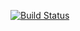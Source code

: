 [![Build Status](https://dev.azure.com/osamayasser/Space%20Game-web-Workflow/_apis/build/status/mslearn-tailspin-spacegame-web?branchName=master)](https://dev.azure.com/osamayasser/Space%20Game-web-Workflow/_build/latest?definitionId=1&branchName=master)
